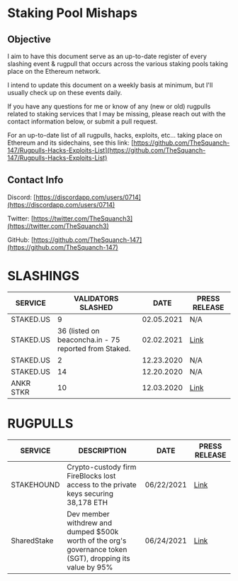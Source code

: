 # Staking Pool Mishaps
## Objective
I aim to have this document serve as an up-to-date register of every slashing event & rugpull that occurs across the various staking pools taking place on the Ethereum network. 

I intend to update this document on a weekly basis at minimum, but I'll usually check up on these events daily.

If you have any questions for me or know of any (new or old) rugpulls related to staking services that I may be missing, please reach out with the contact information below, or submit a pull request.

For an up-to-date list of all rugpulls, hacks, exploits, etc... taking place on Ethereum and its  sidechains, see this link: [https://github.com/TheSquanch-147/Rugpulls-Hacks-Exploits-List](https://github.com/TheSquanch-147/Rugpulls-Hacks-Exploits-List)

## Contact Info
Discord: [https://discordapp.com/users/0714](https://discordapp.com/users/0714)

Twitter: [https://twitter.com/TheSquanch3](https://twitter.com/TheSquanch3)

GitHub: [https://github.com/TheSquanch-147](https://github.com/TheSquanch-147)

# SLASHINGS

SERVICE   | VALIDATORS SLASHED                                    | DATE       | PRESS RELEASE
--------- | ----------------------------------------------------- | ---------- |---------------------------------------------------------------------
STAKED.US | 9                                                     | 02.05.2021 | N/A
STAKED.US | 36 (listed on beaconcha.in - 75 reported from Staked. | 02.02.2021 | [Link](https://blog.staked.us/blog/eth2-post-mortem)
STAKED.US | 2                                                     | 12.23.2020 | N/A
STAKED.US | 14                                                    | 12.20.2020 | N/A
ANKR STKR | 10                                                    | 12.03.2020 | [Link](https://twitter.com/ankr/status/1334988119163203588?lang=en)

# RUGPULLS

| SERVICE | DESCRIPTION | DATE | PRESS RELEASE |
| --- | --- | --- | --- |
| STAKEHOUND | Crypto-custody firm FireBlocks lost access to the private keys securing 38,178 ETH | 06/22/2021 | [Link](https://www.fireblocks.com/blog/stakehound-eth-2-0-event/)
| SharedStake | Dev member withdrew and dumped $500k worth of the org's governance token (SGT), dropping its value by 95%| 06/24/2021 | [Link](https://sharedstake.medium.com/post-mortem-of-the-sharedstake-incident-4625eeacc61f)


